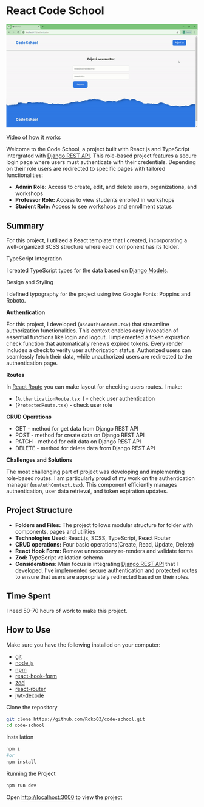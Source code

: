 # React Code School

![](./public/react-code-school-gif.gif)

[Video of how it works](https://drive.google.com/file/d/1ba-sul8B827Eb9hsugbDy0qFw0UfDmDZ/view?usp=sharing)

Welcome to the Code School, a project built with React.js and TypeScript intergrated with [Django REST API](https://github.com/Roko03/django-code-school). This role-based project features a secure login page where users must authenticate with their credentials. Depending on their role users are redirected to specific pages with tailored functionalities:
- **Admin Role:** Access to create, edit, and delete users, organizations, and workshops
- **Professor Role:** Access to view students enrolled in workshops
- **Student Role:** Access to see workshops and enrollment status

## Summary

For this project, I utilized a React template that I created, incorporating a well-organized SCSS structure where each component has its folder.

TypeScript Integration

I created TypeScript types for the data based on [Django Models](https://github.com/Roko03/django-code-school/blob/main/backend/api/models.py).

Design and Styling

I defined typography for the project using two Google Fonts: Poppins and Roboto. 

**Authentication**

For this project, I developed (`useAuthContext.tsx`) that streamline authorization functionalities. This context enables easy invocation of essential functions like login and logout. I implemented a token expiration check function that automatically renews expired tokens. Every render includes a check to verify user authorization status. Authorized users can seamlessly fetch their data, while unauthorized users are redirected to the authentication page. 

**Routes**

In [React Route](https://reactrouter.com/en/main) you can make layout for checking users routes. I make:
- (`AuthenticationRoute.tsx
`) - check user authentication
- (`ProtectedRoute.tsx`) - check user role

**CRUD Operations**

- GET - method for get data from Django REST API
- POST - method for create data on Django REST API
- PATCH - method for edit data on Django REST API
- DELETE - method for delete data from Django REST API

**Challenges and Solutions**

The most challenging part of project was developing and implementing role-based routes. I am particularly proud of my work on the authentication manager (`useAuthContext.tsx`). This component efficiently manages authentication, user data retrieval, and token expiration updates.

## Project Structure
- **Folders and Files:** The project follows modular structure for folder with components, pages and utilities
- **Technologies Used:** React.js, SCSS, TypeScript, React Router
- **CRUD operations:** Four basic operations(Create, Read, Update, Delete)
- **React Hook Form:** Remove unnecessary re-renders and validate forms 
- **Zod:** TypeScript validation schema
- **Considerations:** Main focus is integrating [Django REST API](https://github.com/Roko03/django-code-school) that I developed. I've implemented secure authentication and protected routes to ensure that users are appropriately redirected based on their roles.  

## Time Spent

I need 50-70 hours of work to make this project.
## How to Use

Make sure you have the following installed on your computer:

- [git](https://git-scm.com/)
- [node.js](https://nodejs.org/en)
- [npm](https://www.npmjs.com/)
- [react-hook-form](https://react-hook-form.com/)
- [zod](https://zod.dev/)
- [react-router](https://reactrouter.com/en/main)
- [jwt-decode](https://www.npmjs.com/package/jwt-decode)

Clone the repository

```bash
git clone https://github.com/Roko03/code-school.git
cd code-school
```

Installation

```bash
npm i
#or
npm install
```

Running the Project

```bash
npm run dev
```

Open [http://localhost:3000](http://localhost:3000) to view the project
